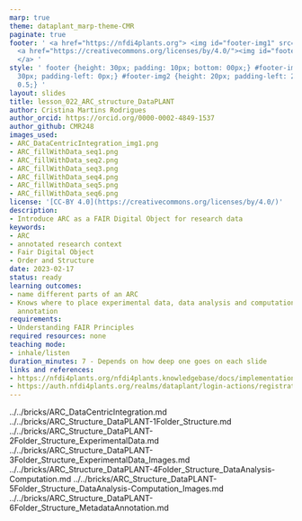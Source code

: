 ```yaml
---
marp: true
theme: dataplant_marp-theme-CMR
paginate: true
footer: ' <a href="https://nfdi4plants.org"> <img id="footer-img1" src="../../../img/_logos/DataPLANT/DataPLANT_logo_square_bg_transparent.svg"></a>
  <a href="https://creativecommons.org/licenses/by/4.0/"><img id="footer-img2" src="../../../img/_logos/CreativeCommons/by.svg">
  </a> '
style: ' footer {height: 30px; padding: 10px; bottom: 00px;} #footer-img1 {height:
  30px; padding-left: 0px;} #footer-img2 {height: 20px; padding-left: 20px; opacity:
  0.5;} '
layout: slides
title: lesson_022_ARC_structure_DataPLANT
author: Cristina Martins Rodrigues
author_orcid: https://orcid.org/0000-0002-4849-1537
author_github: CMR248
images_used:
- ARC_DataCentricIntegration_img1.png
- ARC_fillWithData_seq1.png
- ARC_fillWithData_seq2.png
- ARC_fillWithData_seq3.png
- ARC_fillWithData_seq4.png
- ARC_fillWithData_seq5.png
- ARC_fillWithData_seq6.png
license: '[CC-BY 4.0](https://creativecommons.org/licenses/by/4.0/)'
description:
- Introduce ARC as a FAIR Digital Object for research data
keywords:
- ARC
- annotated research context
- Fair Digital Object
- Order and Structure
date: 2023-02-17
status: ready
learning outcomes:
- name different parts of an ARC
- Knows where to place experimental data, data analysis and computation, or metadata
  annotation
requirements:
- Understanding FAIR Principles
required resources: none
teaching mode:
- inhale/listen
duration_minutes: 7 - Depends on how deep one goes on each slide
links and references:
- https://nfdi4plants.org/nfdi4plants.knowledgebase/docs/implementation/QuickStart_arcCommander.html#invite-collaborators
- https://auth.nfdi4plants.org/realms/dataplant/login-actions/registration?client_id=account&tab_id=4bQkU161waI
---
```


../../bricks/ARC_DataCentricIntegration.md
../../bricks/ARC_Structure_DataPLANT-1Folder_Structure.md
../../bricks/ARC_Structure_DataPLANT-2Folder_Structure_ExperimentalData.md
../../bricks/ARC_Structure_DataPLANT-3Folder_Structure_ExperimentalData_Images.md
../../bricks/ARC_Structure_DataPLANT-4Folder_Structure_DataAnalysis-Computation.md
../../bricks/ARC_Structure_DataPLANT-5Folder_Structure_DataAnalysis-Computation_Images.md
../../bricks/ARC_Structure_DataPLANT-6Folder_Structure_MetadataAnnotation.md
